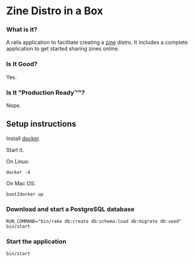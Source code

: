 # Zine Distro in a Box

### What is it?

A rails application to facilitate creating a [zine](https://en.wikipedia.org/wiki/Zine) distro. It includes a complete application to get started sharing zines online.

### Is It Good?

Yes.

### Is It "Production Ready™"?

Nope.

## Setup instructions

Install [docker](https://docs.docker.com/installation/).

Start it.

On Linux:
```console
docker -d
```

On Mac OS:
```console
boot2docker up
```

### Download and start a PostgreSQL database

```console
RUN_COMMAND="bin/rake db:create db:schema:load db:migrate db:seed" bin/start 
```

### Start the application

```console
bin/start 
```
